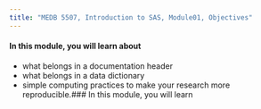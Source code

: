 ```yaml
---
title: "MEDB 5507, Introduction to SAS, Module01, Objectives"
---
```


#### In this module, you will learn about

+ what belongs in a documentation header
+ what belongs in a data dictionary
+ simple computing practices to make your research more reproducible.### In this module, you will learn
